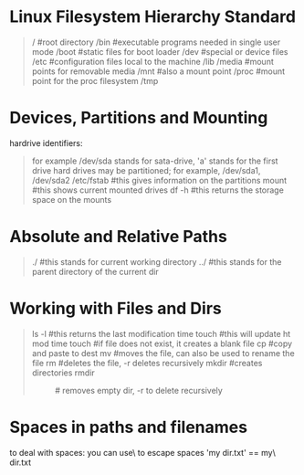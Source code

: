 # Linux Filesystem Hierarchy Standard
> / #root directory
> /bin #executable programs needed in single user mode
> /boot #static files for boot loader
> /dev #special or device files
> /etc #configuration files local to the machine
> /lib 
> /media #mount points for removable media
> /mnt #also a mount point
> /proc #mount point for the proc filesystem
> /tmp 
>

# Devices, Partitions and Mounting
hardrive identifiers:
> for example /dev/sda stands for sata-drive, 'a' stands for the first drive
> hard drives may be partitioned; for example, /dev/sda1, /dev/sda2
> /etc/fstab #this gives information on the partitions
> mount #this shows current mounted drives
> df -h #this returns the storage space on the mounts
> 

# Absolute and Relative Paths
> ./ #this stands for current working directory
> ../ #this stands for the parent directory of the current dir


# Working with Files and Dirs
> ls -l <file> #this returns the last modification time
> touch <file> #this will update ht mod time
> touch <file> #if file does not exist, it creates a blank file
> cp <file> <destination> #copy and paste to dest
> mv <file> <dest> #moves the file, can also be used to rename the file
> rm <file> #deletes the file, -r deletes recursively
> mkdir <name> #creates directories
> rmdir <dir> # removes empty dir, -r to delete recursively


# Spaces in paths and filenames
to deal with spaces:
you can use\ to escape spaces
'my dir.txt' == my\ dir.txt

